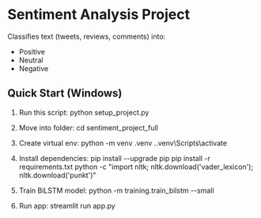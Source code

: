 # Sentiment Analysis Project

Classifies text (tweets, reviews, comments) into:
- Positive
- Neutral
- Negative

## Quick Start (Windows)

1. Run this script:
   python setup_project.py

2. Move into folder:
   cd sentiment_project_full

3. Create virtual env:
   python -m venv .venv
   .\.venv\Scripts\activate

4. Install dependencies:
   pip install --upgrade pip
   pip install -r requirements.txt
   python -c "import nltk; nltk.download('vader_lexicon'); nltk.download('punkt')"

5. Train BiLSTM model:
   python -m training.train_bilstm --small

6. Run app:
   streamlit run app.py
